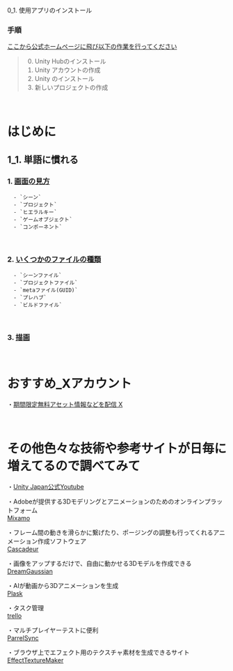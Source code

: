0_1. 使用アプリのインストール  

   ### 手順
   <a href="https://unity.com/ja/download" target="_blank">ここから公式ホームページに飛び以下の作業を行ってください</a>  

   >0. Unity Hubのインストール
   >1. Unity アカウントの作成
   >2. Unity のインストール
   >3. 新しいプロジェクトの作成

<br>

# はじめに

## 1_1. 単語に慣れる

   ### 1. [画面の見方](0_1.md)

      - `シーン`
      - `プロジェクト`
      - `ヒエラルキー`
      - `ゲームオブジェクト`
      - `コンポーネント`

 <br>    

   ### 2. [いくつかのファイルの種類](0_2.md)     

      - `シーンファイル`
      - `プロジェクトファイル`
      - `metaファイル(GUID)`
      - `プレハブ` 
      - `ビルドファイル`

 <br> 

   ### 3. [描画](描画.md)

 <br> 

# おすすめ_Xアカウント
・<a href="https://x.com/assetlove" target="_blank">期間限定無料アセット情報などを配信 X</a>  


<br>

# その他色々な技術や参考サイトが日毎に増えてるので調べてみて

・<a href="https://www.youtube.com/@unity_japan/videos" target="_blank">Unity Japan公式Youtube</a>  

・Adobeが提供する3Dモデリングとアニメーションのためのオンラインプラットフォーム   
<a href="https://www.mixamo.com/#/" target="_blank">Mixamo</a> 

・フレーム間の動きを滑らかに繋げたり、ポージングの調整も行ってくれるアニメーション作成ソフトウェア  
<a href="https://www.youtube.com/@unity_japan/videos" target="_blank">Cascadeur</a> 


・画像をアップするだけで、自由に動かせる3Dモデルを作成できる  
<a href="https://huggingface.co/spaces/jiawei011/dreamgaussian" target="_blank">DreamGaussian</a> 


・AIが動画から3Dアニメーションを生成  
<a href="https://80.lv/articles/plask-a-new-free-tool-for-extracting-3d-motion-from-videos/" target="_blank">Plask</a> 


・タスク管理  
<a href="https://trello.com/ja" target="_blank">trello</a> 


・マルチプレイヤーテストに便利  
<a href="https://dev.classmethod.jp/articles/trying_out_parrel_sync_for_unity/" target="_blank">ParrelSync</a> 


・ブラウザ上でエフェクト用のテクスチャ素材を生成できるサイト  
<a href="https://mebiusbox.github.io/contents/EffectTextureMaker/" target="_blank">EffectTextureMaker</a> 

